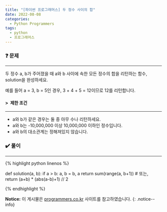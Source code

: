 ```yaml
---
title: "[파이썬 프로그래머스] 두 정수 사이의 합"
date: 2022-08-08
categories:
  - Python Programmers
tags:
  - python
  - 프로그래머스
---
```


### ❓ 문제

---

두 정수 a, b가 주어졌을 때 a와 b 사이에 속한 모든 정수의 합을 리턴하는 함수, solution을 완성하세요.

예를 들어 a = 3, b = 5인 경우, 3 + 4 + 5 = 12이므로 12를 리턴합니다.


#### > &nbsp;제한 조건

---

- a와 b가 같은 경우는 둘 중 아무 수나 리턴하세요.
- a와 b는 -10,000,000 이상 10,000,000 이하인 정수입니다.
- a와 b의 대소관계는 정해져있지 않습니다.


### ✔️ 풀이

---

{% highlight python linenos %}

def solution(a, b):
    if a > b:
        a, b = b, a
    return sum(range(a, b+1))
		# 또는,
		return (a+b) * (abs(a-b)+1) // 2

{% endhighlight %}


**Notice:** 이 게시물은 [programmers.co.kr](https://programmers.co.kr/learn/courses/30/lessons/12912) 사이트를 참고하였습니다.
{: .notice--info}